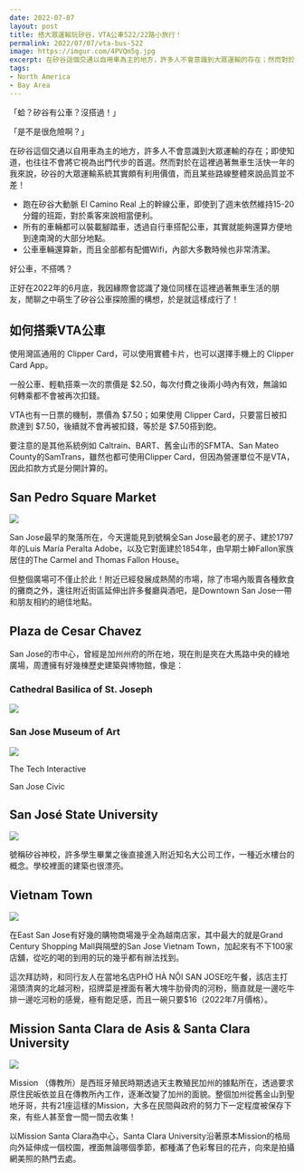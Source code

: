 ```yaml
---
date: 2022-07-07
layout: post
title: 搭大眾運輸玩矽谷，VTA公車522/22路小旅行！
permalink: 2022/07/07/vta-bus-522
image: https://imgur.com/4PVQm5g.jpg
excerpt: 在矽谷這個交通以自用車為主的地方，許多人不會意識到大眾運輸的存在；然而對於在這裡過著無車生活快一年的我來說，矽谷的大眾運輸系統其實頗有利用價值！這篇文章就帶領大家，以搭乘公車的方式玩矽谷，深入許多平時大家不會注意到的角落！
tags:
- North America
- Bay Area
---
```

「蛤？矽谷有公車？沒搭過！」

「是不是很危險啊？」

在矽谷這個交通以自用車為主的地方，許多人不會意識到大眾運輸的存在；即使知道，也往往不會將它視為出門代步的首選。然而對於在這裡過著無車生活快一年的我來說，矽谷的大眾運輸系統其實頗有利用價值，而且某些路線整體來說品質並不差！

* 跑在矽谷大動脈 El Camino Real 上的幹線公車，即使到了週末依然維持15-20分鐘的班距，對於乘客來說相當便利。
* 所有的車輛都可以裝載腳踏車，透過自行車搭配公車，其實就能夠還算方便地到達南灣的大部分地點。
* 公車車輛還算新，而且全部都有配備Wifi，內部大多數時候也非常清潔。

好公車，不搭嗎？

正好在2022年的6月底，我因緣際會認識了幾位同樣在這裡過著無車生活的朋友，閒聊之中萌生了矽谷公車探險團的構想，於是就這樣成行了！

## 如何搭乘VTA公車

使用灣區通用的 Clipper Card，可以使用實體卡片，也可以選擇手機上的 Clipper Card App。

一般公車、輕軌搭乘一次的票價是 $2.50，每次付費之後兩小時內有效，無論如何轉乘都不會被再次扣錢。

VTA也有一日票的機制，票價為 $7.50；如果使用 Clipper Card，只要當日被扣款達到 $7.50，後續就不會再被扣錢，等於是 $7.50搭到飽。

要注意的是其他系統例如 Caltrain、BART、舊金山市的SFMTA、San Mateo County的SamTrans，雖然也都可使用Clipper Card，但因為營運單位不是VTA，因此扣款方式是分開計算的。

## San Pedro Square Market

![](https://imgur.com/FqAYkbf.jpg)

San Jose最早的聚落所在，今天還能見到號稱全San Jose最老的房子、建於1797年的Luis María Peralta Adobe，以及它對面建於1854年，由早期士紳Fallon家族居住的The Carmel and Thomas Fallon House。

但整個廣場可不僅止於此！附近已經發展成熱鬧的市場，除了市場內販賣各種飲食的攤商之外，還往附近街區延伸出許多餐廳與酒吧，是Downtown San Jose一帶和朋友相約的絕佳地點。

## Plaza de Cesar Chavez

San Jose的市中心，曾經是加州州府的所在地，現在則是夾在大馬路中央的綠地廣場，周遭擁有好幾棟歷史建築與博物館，像是：

### Cathedral Basilica of St. Joseph

![](https://imgur.com/ZAp8mrn.jpg)

### San Jose Museum of Art

![](https://imgur.com/zR1Z0sY.jpg)

The Tech Interactive

San Jose Civic

## San José State University

![](https://imgur.com/4PVQm5g.jpg)

號稱矽谷神校，許多學生畢業之後直接進入附近知名大公司工作，一種近水樓台的概念。學校裡面的建築也很漂亮。

## Vietnam Town

![](https://imgur.com/XnKLl6k.jpg)

在East San Jose有好幾的購物商場幾乎全為越南店家，其中最大的就是Grand Century Shopping Mall與隔壁的San Jose Vietnam Town，加起來有不下100家店舖，從吃的喝的到用的玩的幾乎都有辦法找到。

這次拜訪時，和同行友人在當地名店PHỞ HÀ NỘI SAN JOSE吃午餐，該店主打湯頭清爽的北越河粉，招牌菜是裡面有著大塊牛肋骨肉的河粉，簡直就是一邊吃牛排一邊吃河粉的感覺，極有飽足感，而且一碗只要$16（2022年7月價格）。

## Mission Santa Clara de Asis & Santa Clara University

![](https://imgur.com/efjuzEA.jpg)

Mission （傳教所）是西班牙殖民時期透過天主教殖民加州的據點所在，透過要求原住民皈依並且在傳教所內工作，逐漸改變了加州的面貌。整個加州從舊金山到聖地牙哥，共有21座這樣的Mission，大多在民間與政府的努力下一定程度被保存下來，有些人甚至會一間一間去收集！

以Mission Santa Clara為中心，Santa Clara University沿著原本Mission的格局向外延伸成一個校園，裡面無論哪個季節，都種滿了色彩奪目的花卉，向來是拍攝網美照的熱門去處。
